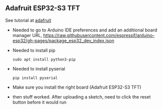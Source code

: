 ## Adafruit ESP32-S3 TFT

See tutorial at
[adafruit](https://learn.adafruit.com/adafruit-esp32-s2-tft-feather/arduino-ide-setup)

- Needed to go to Arduino IDE preferences and add an additional board
  manager URL, <https://raw.githubusercontent.com/espressif/arduino-esp32/gh-pages/package_esp32_dev_index.json>

- Needed to install pip

  ```shell
  sudo apt install python3-pip
  ```

- Needed to install pyserial

  ```shell
  pip install pyserial
  ```

- Make sure you install the right board (Adafruit ESP32-S3 TFT)

- then stuff worked. After uploading a sketch, need to click the reset
  button before it would run
